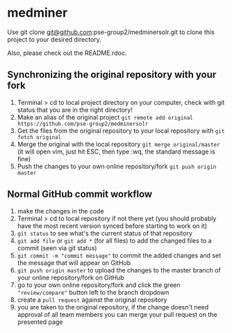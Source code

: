 medminer
========

Use git clone git@github.com:pse-group2/medminersolr.git to clone this project to your desired directory.

Also, please check out the README.rdoc.

Synchronizing the original repository with your fork
------------

1. Terminal > cd to local project directory on your computer, check with git status that you are in the right directory!
2. Make an alias of the original project `git remote add original https://github.com/pse-group2/medminersolr`
3. Get the files from the original repository to your local repository with `git fetch original`
4. Merge the original with the local repository `git merge original/master` (it will open vim, just hit ESC, then type :wq, the standard message is fine)
5. Push the changes to your own online repository/fork `git push origin master`

Normal GitHub commit workflow
------------

1. make the changes in the code
2. Terminal > cd to local repository if not there yet (you should probably have the most recent version synced before starting to work on it)
3. `git status` to see what's the current status of that repository
4. `git add file` or `git add *` (for all files) to add the changed files to a commit (seen via git status)
5. `git commit -m "commit message"` to commit the added changes and set the message that will appear on GitHub
6. `git push origin master` to upload the changes to the master branch of your online repository/fork on GitHub
7. go to your own online repository/fork and click the green `"review/compare"` button left to the branch dropdown
8. create a `pull request` against the original repository
9. you are taken to the original repository, if the change doesn't need approval of all team members you can merge your pull request on the presented page